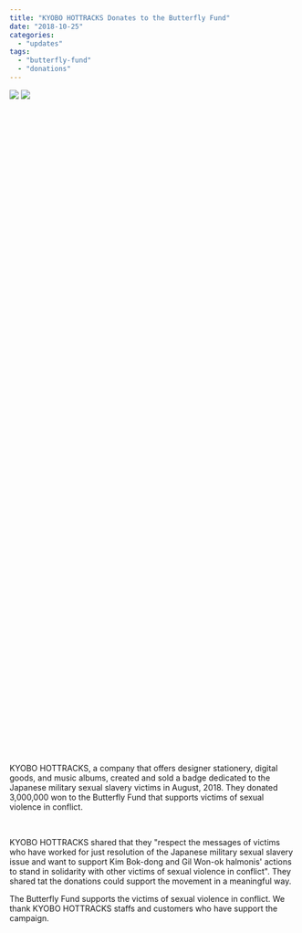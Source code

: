 ```yaml
---
title: "KYOBO HOTTRACKS Donates to the Butterfly Fund"
date: "2018-10-25"
categories: 
  - "updates"
tags: 
  - "butterfly-fund"
  - "donations"
---
```


![](https://r2.womenandwar.net/2018/10/교보핫트랙스-나비기금-후원-게시글_완-02.jpg) ![](https://r2.womenandwar.net/2018/10/교보핫트랙스-나비기금-후원-게시글_완-01.jpg)

 

 

 

 

 

 

 

 

 

 

 

 

 

 

 

 

 

 

 

 

 

 

 

 

 

 

 

 

 

 

 

 

 

 

 

 

 

KYOBO HOTTRACKS, a company that offers designer stationery, digital goods, and music albums, created and sold a badge dedicated to the Japanese military sexual slavery victims in August, 2018. They donated 3,000,000 won to the Butterfly Fund that supports victims of sexual violence in conflict.

 

KYOBO HOTTRACKS shared that they "respect the messages of victims who have worked for just resolution of the Japanese military sexual slavery issue and want to support Kim Bok-dong and Gil Won-ok halmonis' actions to stand in solidarity with other victims of sexual violence in conflict". They shared tat the donations could support the movement in a meaningful way.

The Butterfly Fund supports the victims of sexual violence in conflict. We thank KYOBO HOTTRACKS staffs and customers who have support the campaign.
